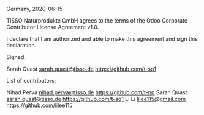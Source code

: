 Germany, 2020-06-15

TISSO Naturprodukte GmbH agrees to the terms of the Odoo Corporate Contributor License Agreement v1.0.

I declare that I am authorized and able to make this agreement and sign this declaration.

Signed,

Sarah Quast sarah.quast@tisso.de https://github.com/t-sq1

List of contributors:

Nihad Perva nihad.perva@tisso.de https://github.com/t-np
Sarah Quast sarah.quast@tisso.de https://github.com/t-sq1
Li Li lilee115@gmail.com https://github.com/lilee115
